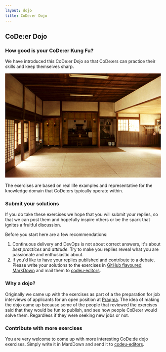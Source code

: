 ```yaml
---
layout: dojo
title: CoDe:er Dojo
---
```

## CoDe:er Dojo

### How good is your CoDe:er Kung Fu?

We have introduced this CoDe:er Dojo so that CoDe:ers can practice their skills and keep themselves sharp.

<div class="stdcenter"><img src="/images/dojo.jpg"/></div>

The exercises are based on real life examples and representative for the knowledge domain that CoDe:ers typically operate within.

### Submit your solutions

If you do take these exercises we hope that you will submit your replies, so that we can post them and hopefully inspire others or be the spark that ignites a fruitful discussion.

Before you start here are a few recommendations:

1. Continuous delivery and DevOps is not about correct answers, it's about _best practices_ and _attitude_. Try to make you replies reveal what you are passionate and enthusiastic about.
1. If you'd like to have your replies published and contribute to a debate. Please write your solutions to the exercises in [GitHub flavoured MarkDown][markdown] and mail them to [codeu-editors][codeu-editors].

### Why a dojo?
Originally we came up with the exercises as part of a the preparation for job interviews of applicants for an open position at [Praqma](http://www.praqma.com). The idea of making the dojo came up because some of the people that reviewed the exercises said that they would be fun to publish, and see how people CoDe:er would solve them. Regardless if they were seeking new jobs or not.

### Contribute with more exercises
You are very welcome to come up with more interesting CoDe:de dojo exercises. Simply write it in MardDown and send it to [codeu-editors][codeu-editors].

[codeu-editors]:mailto:codeu-editors@praqma.net "Send a mail to the CoDe:U editors"
[markdown]:http://guides.github.com/overviews/mastering-markdown "MarkDown syntax"